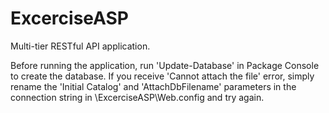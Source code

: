 # ExcerciseASP
Multi-tier RESTful API application.

Before running the application, run 'Update-Database' in Package Console to create the database. If you receive 'Cannot attach the file' error, simply rename the 'Initial Catalog' and 'AttachDbFilename' parameters in the connection string in \ExcerciseASP\Web.config and try again.
